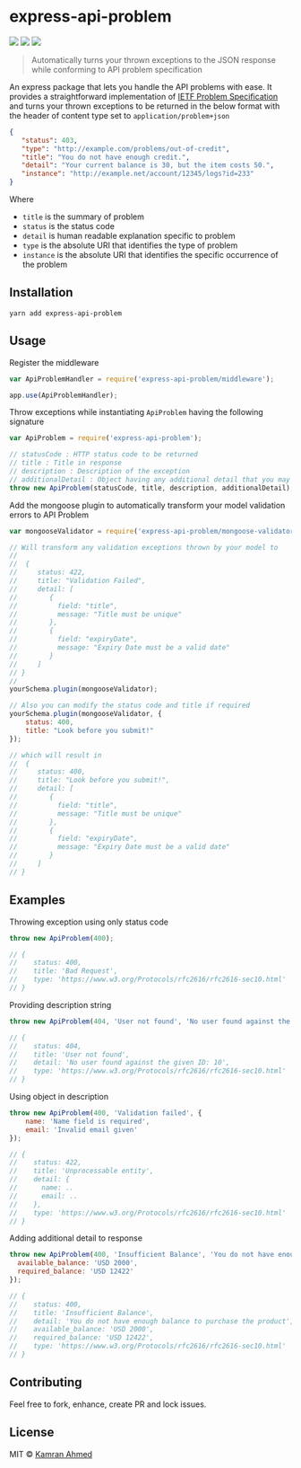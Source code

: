 # express-api-problem

![](https://img.shields.io/travis/kamranahmedse/express-api-problem/master.svg?style=flat-square)
![](https://img.shields.io/codecov/c/github/kamranahmedse/express-api-problem.svg?style=flat-square)
![](https://img.shields.io/badge/license-MIT-brightgreen.svg?style=flat-square)

> Automatically turns your thrown exceptions to the JSON response while conforming to API problem specification

An express package that lets you handle the API problems with ease. It provides a straightforward implementation of [IETF Problem Specification](https://tools.ietf.org/html/draft-nottingham-http-problem-07) and turns your thrown exceptions to be returned in the below format with the header of content type set to `application/problem+json`

```json
{
   "status": 403,
   "type": "http://example.com/problems/out-of-credit",
   "title": "You do not have enough credit.",
   "detail": "Your current balance is 30, but the item costs 50.",
   "instance": "http://example.net/account/12345/logs?id=233"
}
```
Where
- `title` is the summary of problem
- `status` is the status code
- `detail` is human readable explanation specific to problem
- `type` is the absolute URI that identifies the type of problem
- `instance` is the absolute URI that identifies the specific occurrence of the problem

## Installation

```
yarn add express-api-problem
```

## Usage

Register the middleware
```javascript
var ApiProblemHandler = require('express-api-problem/middleware');

app.use(ApiProblemHandler);
```

Throw exceptions while instantiating `ApiProblem` having the following signature

```javascript
var ApiProblem = require('express-api-problem');

// statusCode : HTTP status code to be returned
// title : Title in response
// description : Description of the exception
// additionalDetail : Object having any additional detail that you may want to send
throw new ApiProblem(statusCode, title, description, additionalDetail);
```

Add the mongoose plugin to automatically transform your model validation errors to API Problem

```javascript
var mongooseValidator = require('express-api-problem/mongoose-validator');

// Will transform any validation exceptions thrown by your model to
//
//  {
//     status: 422,
//     title: "Validation Failed",
//     detail: [
//        {
//          field: "title",
//          message: "Title must be unique"
//        },
//        {
//          field: "expiryDate",
//          message: "Expiry Date must be a valid date"
//        }
//     ]
// }
//
yourSchema.plugin(mongooseValidator);

// Also you can modify the status code and title if required
yourSchema.plugin(mongooseValidator, {
    status: 400,
    title: "Look before you submit!"
});

// which will result in
//  {
//     status: 400,
//     title: "Look before you submit!",
//     detail: [
//        {
//          field: "title",
//          message: "Title must be unique"
//        },
//        {
//          field: "expiryDate",
//          message: "Expiry Date must be a valid date"
//        }
//     ]
// }
```

## Examples

Throwing exception using only status code
```javascript
throw new ApiProblem(400);

// {
//    status: 400,
//    title: 'Bad Request',
//    type: 'https://www.w3.org/Protocols/rfc2616/rfc2616-sec10.html'
// }
```
Providing description string
```javascript
throw new ApiProblem(404, 'User not found', 'No user found against the given ID: 10');

// {
//    status: 404,
//    title: 'User not found',
//    detail: 'No user found against the given ID: 10',
//    type: 'https://www.w3.org/Protocols/rfc2616/rfc2616-sec10.html'
// }
````
Using object in description

```javascript
throw new ApiProblem(400, 'Validation failed', {
    name: 'Name field is required',
    email: 'Invalid email given'
});

// {
//    status: 422,
//    title: 'Unprocessable entity',
//    detail: {
//      name: ..
//      email: ..
//    },
//    type: 'https://www.w3.org/Protocols/rfc2616/rfc2616-sec10.html'
// }
```
Adding additional detail to response
```javascript
throw new ApiProblem(400, 'Insufficient Balance', 'You do not have enough balance to purchase the product', {
  available_balance: 'USD 2000',
  required_balance: 'USD 12422'
});

// {
//    status: 400,
//    title: 'Insufficient Balance',
//    detail: 'You do not have enough balance to purchase the product',
//    available_balance: 'USD 2000',
//    required_balance: 'USD 12422',
//    type: 'https://www.w3.org/Protocols/rfc2616/rfc2616-sec10.html'
// }
```

## Contributing
Feel free to fork, enhance, create PR and lock issues.

## License
MIT © [Kamran Ahmed](http://kamranahmed.info)
